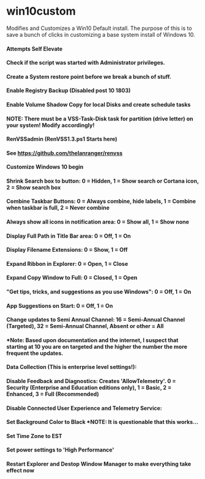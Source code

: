 # win10custom
Modifies and Customizes a Win10 Default install. The purpose of this is to save a bunch of clicks 
in customizing a base system install of Windows 10. 


#### Attempts Self Elevate 
#### Check if the script was started with Administrator privileges. 
#### Create a System restore point before we break a bunch of stuff. 
#### Enable Registry Backup (Disabled post 10 1803) 
#### Enable Volume Shadow Copy for local Disks and create schedule tasks 
#### NOTE: There must be a VSS-Task-Disk task for partition (drive letter) on your system! Modify accordingly!

#### RenVSSadmin (RenVSS1.3.ps1 Starts here)
#### See https://github.com/thelanranger/renvss

#### Customize Windows 10 begin 
#### Shrink Search box to button: 0 = Hidden, 1 = Show search or Cortana icon, 2 = Show search box 
#### Combine Taskbar Buttons: 0 = Always combine, hide labels, 1 = Combine when taskbar is full, 2 = Never combine 
#### Always show all icons in notification area: 0 = Show all, 1 = Show none 
#### Display Full Path in Title Bar area: 0 = Off, 1 = On 
#### Display Filename Extensions: 0 = Show, 1 = Off 
#### Expand Ribbon in Explorer: 0 = Open, 1 = Close 
#### Expand Copy Window to Full: 0 = Closed, 1 = Open 
#### "Get tips, tricks, and suggestions as you use Windows": 0 = Off, 1 = On 
#### App Suggestions on Start: 0 = Off, 1 = On 
#### Change updates to Semi Annual Channel: 16 = Semi-Annual Channel (Targeted), 32 = Semi-Annual Channel, Absent or other = All 
#### *Note: Based upon documentation and the internet, I suspect that starting at 10 you are on targeted and the higher the number the more frequent the updates. 
#### Data Collection (This is enterprise level settings!): 
#### Disable Feedback and Diagnostics: Creates 'AllowTelemetry'. 0 = Security (Enterprise and Education editions only), 1 = Basic, 2 = Enhanced, 3 = Full (Recommended) 
#### Disable Connected User Experience and Telemetry Service: 
#### Set Background Color to Black  *NOTE: It is questionable that this works... 
#### Set Time Zone to EST 
#### Set power settings to 'High Performance' 
#### Restart Explorer and Destop Window Manager to make everything take effect now

